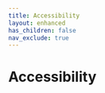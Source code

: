 ```yaml
---
title: Accessibility
layout: enhanced
has_children: false
nav_exclude: true
---
```


# Accessibility
